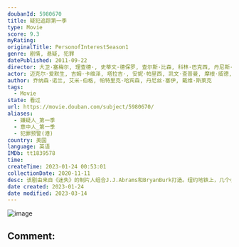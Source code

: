 ```yaml
---
doubanId: 5980670
title: 疑犯追踪第一季
type: Movie
score: 9.3
myRating: 
originalTitle: PersonofInterestSeason1
genre: 剧情, 悬疑, 犯罪
datePublished: 2011-09-22
director: 大卫·塞梅尔, 理查德·, 史蒂文·德保罗, 查尔斯·比森, 科林·巴克西, 丹尼斯·史密斯, 弗雷德·托耶, 米兰·赫伊洛夫, 阿莱克斯·扎克雷泽夫斯基, 杰弗里·, 斯蒂芬·威廉姆斯, 布拉德·安德森, 克里斯·费舍, 大卫·凡·安肯, 杰夫·, 拉里·滕, 斯蒂芬·塞梅尔, 凯文·布瑞
actor: 迈克尔·爱默生, 吉姆·卡维泽, 塔拉吉·, 安妮·帕里西, 凯文·查普曼, 摩根·威德, 艾米·哈格里夫斯, 斯基普·萨德思, 何塞·祖尼加, 迈克尔·阿伦诺夫, 乔恩·迈克尔·希尔, 维克多·斯勒扎克, 舍曼·霍华德, 亚斯特罗, 布雷南·布朗, 詹姆斯·卡佩内罗, 马利克·约巴, 达米安·杨, 迈克尔·墨菲, 莫伦·塞巴斯蒂安, 埃德·莫兰, 布莱恩·阿维尔斯, 安东尼·阿吉吉, 贾森·曼努尔·奥拉扎巴尔, 马特·麦高瑞, 克里斯托弗·杜汉, 肯特·布劳德赫斯特, 乔纳森·菲尔德, 奥布雷·多勒尔, 奥斯汀·潘德尔顿, 拉里·派恩, 杰克·格沃尔特尼, 梅罗妮·迪亚兹, 迈克·沃特福德, 塔克·米利甘, 寇蒂斯·库克, undefined, 维克多·克鲁兹, 艾瑞克·拉芬, 亚历克斯·克兰默, 维托·达布罗西奥, 弗兰克·迪尔, 凯莉·巴雷特, 科特·史密斯, 海伦·考克斯, 达里恩·希利斯, 莱拉·罗宾斯, 雷格·, 罗伊·, 杰雷米·戴维森, 特里·施珀特, 劳伦斯·梅森, 约翰·鲁, 莱尼·维尼托, 艾德·塞特拉基安, 马克·莫蒂尼, 乔·马鲁佐, 阿瑟·, 朱迪思·爱薇, 罗伊·哈特拉姆, 史蒂文·韦斯, 丹·茨斯基, 弗雷德·艾伯盖特, 杰森·寇勒图尔斯, 韦恩·杜瓦尔, 阿隆·拉扎尔, 安东尼·德·桑多, 杰伊·桑德斯, 雅各布·皮特斯, 劳拉·格劳蒂尼, 托尼·戴劳, 保罗·舒尔茨, 凯特·霍吉, 马克·门查卡, 斯科特·布莱斯, 巴威石·帕特尔, 斯科特·科恩, 奥斯汀·拉尔西, 迪尔德丽·奥康奈尔, 约翰·斯库蒂, 吉米·帕伦博, 卡尔·肯泽尔, 埃里克·贝尔根, 文森特·库拉托拉, 莉亚·道迪, 奥默·巴尼亚, 拉法埃尔·萨尔迪纳, 克里斯托弗·邓汉, 塞斯·吉列姆, 瑞斯·考罗, 莎拉·温特, 布伦特·拉达, 罗宾·泰勒, 阿兰·戴尔, 大卫·福尔, 摩根·斯佩克特, 乔诺·罗伯茨, 伊丽莎白·玛维尔, 埃普利·, 莉莉·米罗基尼克, 巴勃罗·施瑞博尔, 迈克尔·德雷亚, 萨米拉·威利, 恩里克·克兰东尼, 阿雅·娜奥米·金, 瓦伦蒂娜·德·安吉丽斯, 大卫道森, 弗吉尼亚·库尔, 梅瑞狄斯·帕特森, undefined, 比尔·坦拉蒂, 兰达尔纽森姆, 大卫·札亚斯, 查理·普拉默, 塞勒妮丝·雷瓦, 马克·马戈利斯, 娜塔莉·齐尔, 伊丽莎白·马苏茨, 罗伯特·约翰·伯克, 布莱特·卡伦, 艾米·阿克, 布里吉特·瑞根, 迈克尔·斯塔尔, 琳达·卡德里尼, 佩姬, 迈克尔·瑟沃瑞斯, 亚当·罗森博格, 马特·劳里亚, 苏珊·米斯纳尔, 达格玛拉·多敏齐克, 约翰·马加罗, 卡丽·普雷斯顿, 迈克尔·凯利, 比尔·赫克, 安维尔·乔卡亚, 托西克欧尼扎瓦, 肖姆斯·戴维, 帕维尔·萨拉耶达, 扎布丽娜·格瓦拉, 大卫·科斯塔贝尔, 豪尔赫·科尔多瓦, 约翰·菲奥里, 克丽丝滕·布什, 曼尼·佩雷斯, 雷·卢卡斯, 塞巴斯蒂安·阿塞勒斯, 阿什·克里斯蒂安, 麦克·休斯顿, 史蒂文·博耶, 奥莱克·克鲁帕, 迈克·麦格隆, 丹·哈达亚, 杰夫·温科特, 亚当·勒费弗, 布莱恩·莫瑞, 马特·索维托, 蒂姆·金尼, 鲁本·桑地亚哥, 维森特·拉雷斯卡, 杰梅因·克劳福德, 布莱恩·达西·詹姆斯, 威廉姆·赛德勒, 克里斯·乔克, 詹姆斯·汉隆, 阿尔·卡尔德隆, 吕维尔·亚历山大, 兰德尔·杜克·金, 所罗门·什夫, 安东尼·曼加诺, 安德鲁·斯图尔特, 阿尔弗雷多·纳西索, 基斯·诺布斯, 克里斯托弗·乔恩·贡博什, 约翰·希尔内尔, 迈克尔·麦迪罗斯, 阿尔·萨皮恩扎, 丹尼·马斯特罗吉奥尔吉奥, 莫莉·皮瑞斯, 里特奇·科斯特, 格雷戈里·雷, 杰伊·赫农
author: 乔纳森·诺兰, 艾米·伯格, 帕特里克·哈宾森, 丹尼丝·塞伊, 戴维·斯莱克
tags:
  - Movie
state: 看过
url: https://movie.douban.com/subject/5980670/
aliases:
  - 嫌疑人_第一季
  - 意中人_第一季
  - 犯罪预警(港)
country: 美国
language: 英语
IMDb: tt1839578
time: 
createTime: 2023-01-24 00:53:01
collectionDate: 2020-11-11
desc: 该剧由来自《迷失》的制片人组合J.J.Abrams和BryanBurk打造。纽约地铁上，几个小混混无端挑衅一个衣着褴褛的流浪汉，却不想被他狠狠收拾了一顿，众人全部被带回警局。警官卡特（塔拉吉·P...
date created: 2023-01-24
date modified: 2023-03-14
---
```


![image](p1285044771.jpg)

Comment:
---
